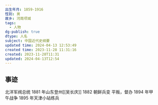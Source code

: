 ```yaml
---
出生年月: 1859-1916
性别: 男
故乡: 河南项城
tags:
  - 人物
dg-publish: true
dtype: 人名
subject: 中国近代史纲要
updated time: 2024-04-13 12:53:49
created time: 2023-11-28 11:31:16
created: 2023-11-28T11:31
updated: 2024-04-13T12:54
---
```

## 事迹
北洋军阀总统
1881 年山东登州[[吴长庆]]
1882 朝鲜兵变
平叛，督办
1894 年甲午战争
1895 年天津小站练兵
